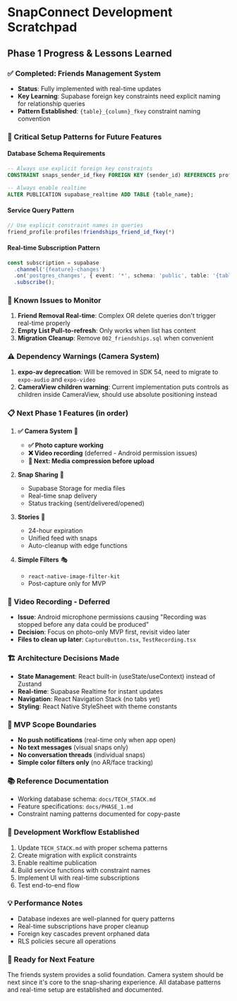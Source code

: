 # SnapConnect Development Scratchpad

## Phase 1 Progress & Lessons Learned

### ✅ Completed: Friends Management System
- **Status**: Fully implemented with real-time updates
- **Key Learning**: Supabase foreign key constraints need explicit naming for relationship queries
- **Pattern Established**: `{table}_{column}_fkey` constraint naming convention

### 🔧 Critical Setup Patterns for Future Features

#### Database Schema Requirements
```sql
-- Always use explicit foreign key constraints
CONSTRAINT snaps_sender_id_fkey FOREIGN KEY (sender_id) REFERENCES profiles(id) ON DELETE CASCADE

-- Always enable realtime
ALTER PUBLICATION supabase_realtime ADD TABLE {table_name};
```

#### Service Query Pattern
```typescript
// Use explicit constraint names in queries
friend_profile:profiles!friendships_friend_id_fkey(*)
```

#### Real-time Subscription Pattern
```typescript
const subscription = supabase
  .channel('{feature}-changes')
  .on('postgres_changes', { event: '*', schema: 'public', table: '{table}' }, handler)
  .subscribe();
```

### 🚧 Known Issues to Monitor
1. **Friend Removal Real-time**: Complex OR delete queries don't trigger real-time properly
2. **Empty List Pull-to-refresh**: Only works when list has content
3. **Migration Cleanup**: Remove `002_friendships.sql` when convenient

### ⚠️ Dependency Warnings (Camera System)
1. **expo-av deprecation**: Will be removed in SDK 54, need to migrate to `expo-audio` and `expo-video`
2. **CameraView children warning**: Current implementation puts controls as children inside CameraView, should use absolute positioning instead

### 📋 Next Phase 1 Features (in order)
1. **✅ Camera System** 📸
   - **✅ Photo capture working**
   - **❌ Video recording** (deferred - Android permission issues)
   - **📝 Next: Media compression before upload**

2. **Snap Sharing** 📱
   - Supabase Storage for media files
   - Real-time snap delivery
   - Status tracking (sent/delivered/opened)

3. **Stories** 📰
   - 24-hour expiration
   - Unified feed with snaps
   - Auto-cleanup with edge functions

4. **Simple Filters** 🎭
   - `react-native-image-filter-kit`
   - Post-capture only for MVP

### 🎥 Video Recording - Deferred
- **Issue**: Android microphone permissions causing "Recording was stopped before any data could be produced"
- **Decision**: Focus on photo-only MVP first, revisit video later
- **Files to clean up later**: `CaptureButton.tsx`, `TestRecording.tsx`

### 🏗️ Architecture Decisions Made
- **State Management**: React built-in (useState/useContext) instead of Zustand
- **Real-time**: Supabase Realtime for instant updates
- **Navigation**: React Navigation Stack (no tabs yet)
- **Styling**: React Native StyleSheet with theme constants

### 🎯 MVP Scope Boundaries
- **No push notifications** (real-time only when app open)
- **No text messages** (visual snaps only)
- **No conversation threads** (individual snaps)
- **Simple color filters only** (no AR/face tracking)

### 📚 Reference Documentation
- Working database schema: `docs/TECH_STACK.md`
- Feature specifications: `docs/PHASE_1.md`
- Constraint naming patterns documented for copy-paste

### 🔄 Development Workflow Established
1. Update `TECH_STACK.md` with proper schema patterns
2. Create migration with explicit constraints
3. Enable realtime publication
4. Build service functions with constraint names
5. Implement UI with real-time subscriptions
6. Test end-to-end flow

### 💡 Performance Notes
- Database indexes are well-planned for query patterns
- Real-time subscriptions have proper cleanup
- Foreign key cascades prevent orphaned data
- RLS policies secure all operations

### 🚀 Ready for Next Feature
The friends system provides a solid foundation. Camera system should be next since it's core to the snap-sharing experience. All database patterns and real-time setup are established and documented.